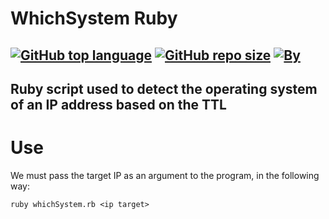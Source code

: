# WhichSystem Ruby

[![GitHub top language](https://img.shields.io/github/languages/top/Campero727/WhichSystem?logo=ruby&style=flat-square)](#)
[![GitHub repo size](https://img.shields.io/github/repo-size/Campero727/WhichSystem?logo=webpack&style=flat-square)](#)
[![By](https://img.shields.io/badge/By-Campero727-green?style=flat-square&logo=github)](#)
----
Ruby script used to detect the operating system of an IP address based on the TTL
----

# Use 

We must pass the target IP as an argument to the program, in the following way:

```
ruby whichSystem.rb <ip target>
```